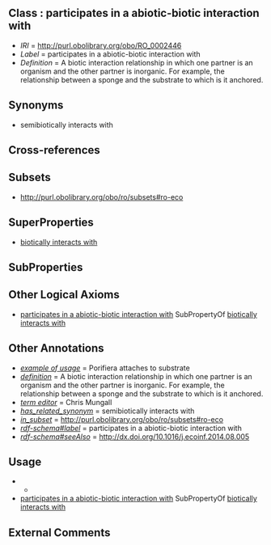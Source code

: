 
## Class : participates in a abiotic-biotic interaction with

 * *IRI* = http://purl.obolibrary.org/obo/RO_0002446
 * *Label* = participates in a abiotic-biotic interaction with
 * *Definition* = A biotic interaction relationship in which one partner is an organism and the other partner is inorganic. For example, the relationship between a sponge and the substrate to which is it anchored.

## Synonyms

 * semibiotically interacts with

## Cross-references


## Subsets

 * http://purl.obolibrary.org/obo/ro/subsets#ro-eco

## SuperProperties

 * [biotically interacts with](../../RO/37/RO_0002437.md)

## SubProperties


## Other Logical Axioms

 * [participates in a abiotic-biotic interaction with](../../RO/46/RO_0002446.md) SubPropertyOf [biotically interacts with](../../RO/37/RO_0002437.md)

## Other Annotations

 * *[example of usage](../../IAO/12/IAO_0000112.md)* = Porifiera attaches to substrate
 * *[definition](../../IAO/15/IAO_0000115.md)* = A biotic interaction relationship in which one partner is an organism and the other partner is inorganic. For example, the relationship between a sponge and the substrate to which is it anchored.
 * *[term editor](../../IAO/17/IAO_0000117.md)* = Chris Mungall
 * *[has_related_synonym](../../ym/oboInOwl#hasRelatedSynonym.md)* = semibiotically interacts with
 * *[in_subset](../../et/oboInOwl#inSubset.md)* = http://purl.obolibrary.org/obo/ro/subsets#ro-eco
 * *[rdf-schema#label](../../el/rdf-schema#label.md)* = participates in a abiotic-biotic interaction with
 * *[rdf-schema#seeAlso](../../so/rdf-schema#seeAlso.md)* = http://dx.doi.org/10.1016/j.ecoinf.2014.08.005

## Usage

 * -
 * [participates in a abiotic-biotic interaction with](../../RO/46/RO_0002446.md) SubPropertyOf [biotically interacts with](../../RO/37/RO_0002437.md)

## External Comments

